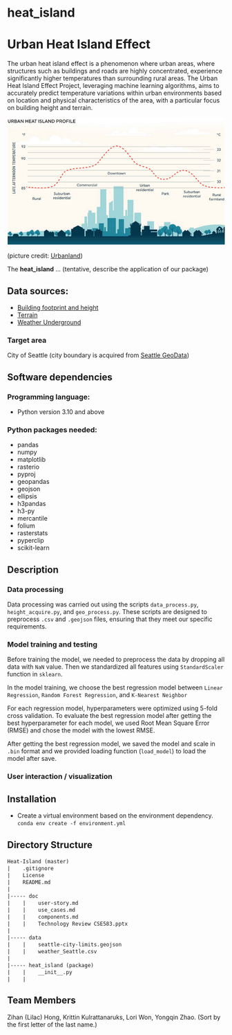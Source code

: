 # heat_island
# Urban Heat Island Effect
The urban heat island effect is a phenomenon where urban areas, where structures such as buildings and roads are highly concentrated, experience significantly higher temperatures than surrounding rural areas. The Urban Heat Island Effect Project, leveraging machine learning algorithms, aims to accurately predict temperature variations within urban environments based on location and physical characteristics of the area, with a particular focus on building height and terrain. 

![alt text](doc/urban_heat_island_profile.jpg)

(picture credit: [Urbanland](https://urbanland.uli.org/public/four-approaches-to-reducing-the-urban-heat-island-effect/))

The **heat_island** ... (tentative, describe the application of our package)

## Data sources:
* [Building footprint and height](https://github.com/microsoft/GlobalMLBuildingFootprints)
* [Terrain](https://apps.nationalmap.gov/downloader/)
* [Weather Underground](https://www.wunderground.com/)

### Target area
City of Seattle (city boundary is acquired from [Seattle GeoData](https://data-seattlecitygis.opendata.arcgis.com/datasets/c5f3575dd7d545ada27064c74ac74f52_0/explore?location=47.622532%2C-122.278830%2C11.00))


## Software dependencies
### Programming language:
- Python version 3.10 and above

### Python packages needed:
- pandas
- numpy
- matplotlib
- rasterio
- pyproj
- geopandas
- geojson
- ellipsis
- h3pandas
- h3-py
- mercantile
- folium
- rasterstats
- pyperclip
- scikit-learn


## Description

### Data processing
Data processing was carried out using the scripts `data_process.py`, `height_acquire.py`, and `geo_process.py`. These scripts are designed to preprocess `.csv` and `.geojson` files, ensuring that they meet our specific requirements.

### Model training and testing

Before training the model, we needed to preprocess the data by dropping all data with `NaN` value. Then we standardized all features using `StandardScaler` function in `sklearn`.

In the model training, we choose the best regression model between `Linear Regression`, `Random Forest Regression`, and `K-Nearest Neighbor`

For each regression model, hyperparameters were optimized using 5-fold cross validation. To evaluate the best regression model after getting the best hyperparameter for each model, we used Root Mean Square Error (RMSE) and chose the model with the lowest RMSE.

After getting the best regression model, we saved the model and scale in `.bin` format and we provided loading function (`load_model`) to load the model after save.


### User interaction / visualization


## Installation
- Create a virtual environment based on the environment dependency. `conda env create -f environment.yml`

## Directory Structure
```
Heat-Island (master)
|    .gitignore
|    License
|    README.md
|
|----- doc
|    |    user-story.md
|    |    use_cases.md
|    |    components.md
|    |    Technology Review CSE583.pptx
|
|----- data
|    |    seattle-city-limits.geojson
|    |    weather_Seattle.csv
|
|----- heat_island (package)
|    |    __init__.py
|    |  
```


## Team Members
Zihan (Lilac) Hong, Krittin Kulrattanaruks, Lori Won, Yongqin Zhao. 
(Sort by the first letter of the last name.)


